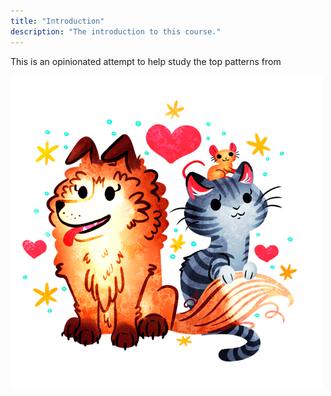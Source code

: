 ```yaml
---
title: "Introduction"
description: "The introduction to this course."
---
```


This is an opinionated attempt to help study the top patterns from 

![Cat, dog, and rat logo for the course](./images/BRAND-WHearts.png)




